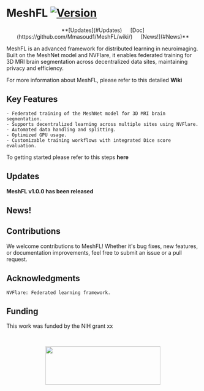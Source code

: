 # MeshFL [![Version](https://img.shields.io/badge/Version-1.0.0-brightgreen)]()

<div align="center">
**[Updates](#Updates) &emsp; [Doc](https://github.com/Mmasoud1/MeshFL/wiki/) &emsp; [News!](#News)**
</div>

MeshFL is an advanced framework for distributed learning in neuroimaging. Built on the MeshNet model and NVFlare, it enables federated training for 3D MRI brain segmentation across decentralized data sites, maintaining privacy and efficiency.

 For more information about MeshFL, please refer to this detailed <b><a href="https://github.com/Mmasoud1/MeshFL/wiki/"  style="text-decoration: none">Wiki</a></b>

## Key Features

    - Federated training of the MeshNet model for 3D MRI brain segmentation.
    - Supports decentralized learning across multiple sites using NVFlare.
    - Automated data handling and splitting.
    - Optimized GPU usage.
    - Customizable training workflows with integrated Dice score evaluation.


To getting started please refer to this steps <b><a href="https://github.com/Mmasoud1/MeshFL/wiki/Setup"  style="text-decoration: none">here</a></b>


## Updates

**MeshFL <a href= "https://github.com/Mmasoud1/MeshFL/releases/tag/v1.0.0" target="_blank"  style="text-decoration: none"> v1.0.0 </a> has been released**

## News!

## Contributions

We welcome contributions to MeshFL! Whether it's bug fixes, new features, or documentation improvements, feel free to submit an issue or a pull request.


## Acknowledgments

    NVFlare: Federated learning framework.


## Funding

This work was funded by the NIH grant xx    


<br />
<div align="center">

<img src='https://github.com/Mmasoud1/MeshFL/blob/main/css/logo/TReNDS_logo.jpg' width='300' height='100'></img>

</div>




